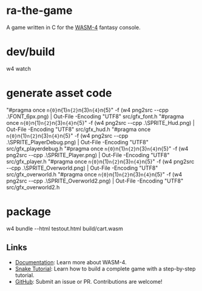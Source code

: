 # ra-the-game

A game written in C for the [WASM-4](https://wasm4.org) fantasy console.


# dev/build
w4 watch

# generate asset code
"#pragma once `n{0}`n{1}`n{2}`n{3}`n{4}`n{5}" -f (w4 png2src --cpp .\FONT_6px.png) | Out-File -Encoding "UTF8" src/gfx_font.h
"#pragma once `n{0}`n{1}`n{2}`n{3}`n{4}`n{5}" -f (w4 png2src --cpp .\SPRITE_Hud.png) | Out-File -Encoding "UTF8" src/gfx_hud.h
"#pragma once `n{0}`n{1}`n{2}`n{3}`n{4}`n{5}" -f (w4 png2src --cpp .\SPRITE_PlayerDebug.png) | Out-File -Encoding "UTF8" src/gfx_playerdebug.h
"#pragma once `n{0}`n{1}`n{2}`n{3}`n{4}`n{5}" -f (w4 png2src --cpp .\SPRITE_Player.png) | Out-File -Encoding "UTF8" src/gfx_player.h
"#pragma once `n{0}`n{1}`n{2}`n{3}`n{4}`n{5}" -f (w4 png2src --cpp .\SPRITE_Overworld.png) | Out-File -Encoding "UTF8" src/gfx_overworld.h
"#pragma once `n{0}`n{1}`n{2}`n{3}`n{4}`n{5}" -f (w4 png2src --cpp .\SPRITE_Overworld2.png) | Out-File -Encoding "UTF8" src/gfx_overworld2.h

# package
w4 bundle --html testout.html build/cart.wasm


## Links

- [Documentation](https://wasm4.org/docs): Learn more about WASM-4.
- [Snake Tutorial](https://wasm4.org/docs/tutorials/snake/goal): Learn how to build a complete game
  with a step-by-step tutorial.
- [GitHub](https://github.com/aduros/wasm4): Submit an issue or PR. Contributions are welcome!
